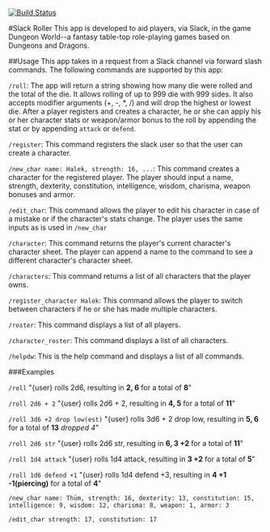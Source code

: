 [![Build Status](https://semaphoreci.com/api/v1/dane/slack-roller/branches/master/badge.svg)](https://semaphoreci.com/dane/slack-roller)

#Slack Roller
This app is developed to aid players, via Slack, in the game Dungeon World--a fantasy table-top role-playing games based on Dungeons and Dragons.

##Usage
This app takes in a request from a Slack channel via forward slash commands. The following commands are supported by this app:

`/roll`: The app will return a string showing how many die were rolled and the total of the die. It allows rolling of up to 999 die with 999 sides. It also accepts modifier arguments (+, -, \*, /) and will drop the highest or lowest die. After a player registers and creates a character, he or she can apply his or her character stats or weapon/armor bonus to the roll by appending the stat or by appending `attack` or `defend`.

`/register`: This command registers the slack user so that the user can create a character.

`/new_char name: Halek, strength: 16, ...`: This command creates a character for the registered player. The player should input a name, strength, dexterity, constitution, intelligence, wisdom, charisma, weapon bonuses and armor.

`/edit_char`: This command allows the player to edit his character in case of a mistake or if the character's stats change. The player uses the same inputs as is used in `/new_char`

`/character`: This command returns the player's current character's character sheet. The player can append a name to the command to see a different character's character sheet.

`/characters`: This command returns a list of all characters that the player owns.

`/register_character Halek`: This command allows the player to switch between characters if he or she has made multiple characters.

`/roster`: This command displays a list of all players.

`/character_roster`: This command displays a list of all characters.

`/helpdw`: This is the help command and displays a list of all commands.

###Examples

`/roll` "{user} rolls 2d6, resulting in **2, 6** for a total of **8**"

`/roll 2d6 + 2` "{user} rolls 2d6 + 2, resulting in **4, 5** for a total of **11**"

`/roll 3d6 +2 drop low(est)` "{user} rolls 3d6 + 2 drop low, resulting in **5, 6** for a total of **13** _dropped 4_"

`/roll 2d6 str` "{user} rolls 2d6 str, resulting in **6, 3 +2** for a total of **11**"

`/roll 1d4 attack` "{user} rolls 1d4 attack, resulting in **3 +2** for a total of **5**"

`/roll 1d6 defend +1` "{user} rolls 1d4 defend +3, resulting in **4 +1 -1(piercing)** for a total of **4**"

`/new_char name: Thūm, strength: 16, dexterity: 13, constitution: 15, intelligence: 9, wisdom: 12, charisma: 8, weapon: 1, armor: 3`

`/edit_char strength: 17, constitution: 17`
